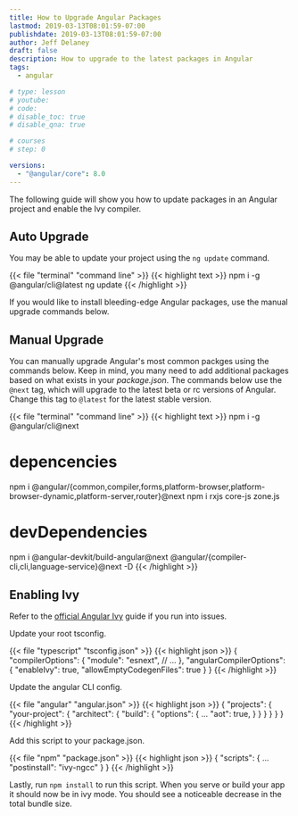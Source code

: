 ```yaml
---
title: How to Upgrade Angular Packages
lastmod: 2019-03-13T08:01:59-07:00
publishdate: 2019-03-13T08:01:59-07:00
author: Jeff Delaney
draft: false
description: How to upgrade to the latest packages in Angular
tags:
  - angular

# type: lesson
# youtube:
# code:
# disable_toc: true
# disable_qna: true

# courses
# step: 0

versions:
  - "@angular/core": 8.0
---
```


The following guide will show you how to update packages in an Angular project
and enable the Ivy compiler.

## Auto Upgrade

You may be able to update your project using the `ng update` command.

{{< file "terminal" "command line" >}} {{< highlight text >}} npm i -g
@angular/cli@latest ng update {{< /highlight >}}

If you would like to install bleeding-edge Angular packages, use the manual
upgrade commands below.

## Manual Upgrade

You can manually upgrade Angular's most common packges using the commands below.
Keep in mind, you many need to add additional packages based on what exists in
your _package.json_. The commands below use the `@next` tag, which will upgrade
to the latest beta or rc versions of Angular. Change this tag to `@latest` for
the latest stable version.

{{< file "terminal" "command line" >}} {{< highlight text >}} npm i -g
@angular/cli@next

# depencencies

npm i
@angular/{common,compiler,forms,platform-browser,platform-browser-dynamic,platform-server,router}@next
npm i rxjs core-js zone.js

# devDependencies

npm i @angular-devkit/build-angular@next
@angular/{compiler-cli,cli,language-service}@next -D {{< /highlight >}}

## Enabling Ivy

Refer to the [official Angular Ivy](https://next.angular.io/guide/ivy) guide if
you run into issues.

Update your root tsconfig.

{{< file "typescript" "tsconfig.json" >}} {{< highlight json >}} {
"compilerOptions": { "module": "esnext", // ... }, "angularCompilerOptions": {
"enableIvy": true, "allowEmptyCodegenFiles": true } } {{< /highlight >}}

Update the angular CLI config.

{{< file "angular" "angular.json" >}} {{< highlight json >}} { "projects": {
"your-project": { "architect": { "build": { "options": { ... "aot": true, } } }
} } } {{< /highlight >}}

Add this script to your package.json.

{{< file "npm" "package.json" >}} {{< highlight json >}} { "scripts": { ...
"postinstall": "ivy-ngcc" } } {{< /highlight >}}

Lastly, run `npm install` to run this script. When you serve or build your app
it should now be in ivy mode. You should see a noticeable decrease in the total
bundle size.
